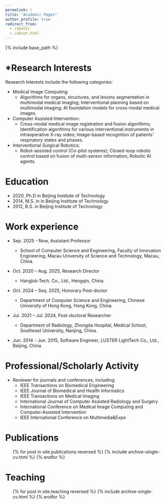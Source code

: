 ```yaml
---
permalink: /
title: "Academic Pages"
author_profile: true
redirect_from: 
  - /about/
  - /about.html
---
```


{% include base_path %}

*Research Interests
====== 
Research Interests include the following categories:
* Medical Image Computing:
  * Algorithms for organs, structures, and lesions segmentation in multimodal medical imaging; Interventional planning based on multimodal imaging;  AI foundation models for cross-modal medical images.
* Computer Assisted Intervention:
  * Cross-modal medical image registration and fusion algorithms; Identification algorithms for various interventional instruments in intraoperative X-ray video; Image-based recognition of patients’ respiratory states and phases.
* Interventional Surgical Robotics:
  * Robot-assisted control (Co-pilot systems); Closed-loop robotic control based on fusion of multi-sensor information; Robotic AI agents.

Education
======

* 2020, Ph.D in Beijing Institute of Technology
* 2014, M.S. in in Beijing Institute of Technology 
* 2012, B.S. in Beijing Institute of Technology

Work experience
======
* Sep. 2025 - Now, Assistant Professor
  * School of Computer Science and Engineering, Faculty of Innovation Engineering, Macau University of Science and Technology, Macau, China.

* Oct. 2020 – Aug. 2025, Research Director
  * Hanglok-Tech. Co., Ltd., Hengqin, China

* Oct. 2024 – Seq. 2025, Honorary Post-doctor
  * Department of Computer Science and Engineering, Chinese University of Hong Kong, Hong Kong, China.

* Jul. 2021 – Jul. 2024, Post-doctoral Researcher
  * Department of Radiology, Zhongda Hospital, Medical School, Southeast University, Nanjing, China.

* Jun. 2014 - Jun. 2015, Software Engineer, LUSTER LightTech Co., Ltd., Beĳing, China

Professional/Scholarly Activity
======
* Reviewer for journals and conferences, including:
  * IEEE Transactions on Biomedical Engineering
  * IEEE Journal of Biomedical and Health Informatics
  * IEEE Transactions on Medical Imaging
  * International Journal of Computer Assisted Radiology and Surgery
  * International Conference on Medical Image Computing and Computer-Assisted Intervention
  * IEEE International Conference on Multimedia&Expo

Publications
======
  <ul>{% for post in site.publications reversed %}
    {% include archive-single-cv.html %}
  {% endfor %}</ul>
  
  
Teaching
======
  <ul>{% for post in site.teaching reversed %}
    {% include archive-single-cv.html %}
  {% endfor %}</ul>
